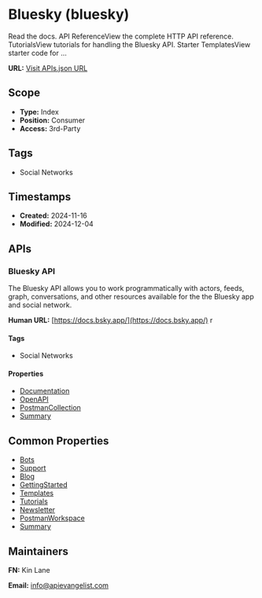 # Bluesky (bluesky)
Read the docs. API ReferenceView the complete HTTP API reference. TutorialsView tutorials for handling the Bluesky API. Starter TemplatesView starter code for ...

**URL:** [Visit APIs.json URL](https://raw.githubusercontent.com/api-search/bluesky/refs/heads/main/apis.yml)

## Scope

- **Type:** Index 
- **Position:** Consumer 
- **Access:** 3rd-Party 

## Tags

- Social Networks

## Timestamps

- **Created:** 2024-11-16 
- **Modified:** 2024-12-04 

## APIs

### Bluesky API
The Bluesky API allows you to work programmatically with actors, feeds, graph, conversations, and other resources available for the the Bluesky app and social network.

**Human URL:** [https://docs.bsky.app/](https://docs.bsky.app/)
r

#### Tags

- Social Networks

#### Properties

- [Documentation](https://docs.bsky.app/)
- [OpenAPI](properties/bluesky-openapi.yml)
- [PostmanCollection](https://www.postman.com/api-evangelist/bluesky/collection/ubo2xuv/bluesky-api)
- [Summary](undefined)

## Common Properties

- [Bots](https://docs.bsky.app/docs/starter-templates/bots)
- [Support](https://docs.bsky.app/docs/category/support)
- [Blog](https://docs.bsky.app/blog)
- [GettingStarted](https://docs.bsky.app/docs/get-started)
- [Templates](https://docs.bsky.app/docs/category/starter-templates)
- [Tutorials](https://docs.bsky.app/docs/category/tutorials)
- [Newsletter](https://docs.bsky.app/docs/support/mailing-list)
- [PostmanWorkspace](https://www.postman.com/api-evangelist/bluesky/overview)
- [Summary](undefined)

## Maintainers

**FN:** Kin Lane

**Email:** info@apievangelist.com

